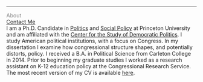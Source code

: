 <hr>
<div class="row">
  <div class="column1" style="color:#888"> About <br> <a href="https://leahrosenstiel.github.io/contactme.html">Contact Me</a> </div>
  <div class="columnr"> I am a Ph.D. Candidate in <a href="https://politics.princeton.edu/">Politics</a> and <a href="http://wws.princeton.edu/graduate-programs/programs-and-certificates/joint-degree-program-social-policy">Social Policy</a> at Princeton University and am affiliated with the <a href="https://csdp.princeton.edu/">Center for the Study of Democratic Politics</a>. I study American political institutions, with a focus on Congress.  In my dissertation I examine how congressional structure shapes, and potentially distorts, policy. I received a B.A. in Political Science from Carleton College in 2014. Prior to beginning my graduate studies I worked as a research assistant on K-12 education policy at the Congressional Research Service. <br>
The most recent version of my CV is available <a href="https://leahrosenstiel.github.io/Rosenstiel_Current_CV.pdf">here</a>. </div>
</div>
  


